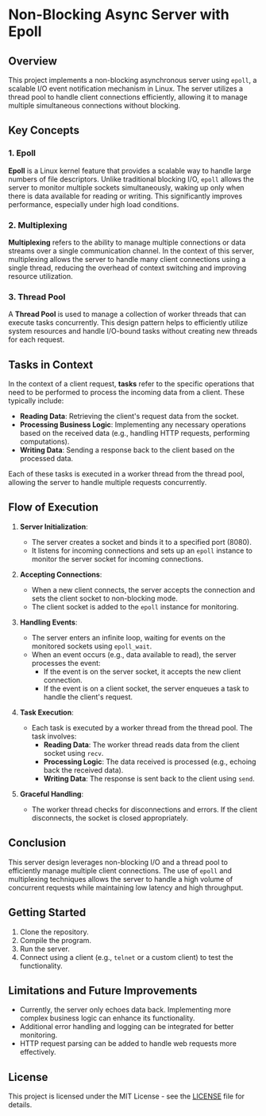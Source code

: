 # Non-Blocking Async Server with Epoll

## Overview

This project implements a non-blocking asynchronous server using `epoll`, a scalable I/O event notification mechanism in Linux. The server utilizes a thread pool to handle client connections efficiently, allowing it to manage multiple simultaneous connections without blocking.

## Key Concepts

### 1. Epoll

**Epoll** is a Linux kernel feature that provides a scalable way to handle large numbers of file descriptors. Unlike traditional blocking I/O, `epoll` allows the server to monitor multiple sockets simultaneously, waking up only when there is data available for reading or writing. This significantly improves performance, especially under high load conditions.

### 2. Multiplexing

**Multiplexing** refers to the ability to manage multiple connections or data streams over a single communication channel. In the context of this server, multiplexing allows the server to handle many client connections using a single thread, reducing the overhead of context switching and improving resource utilization.

### 3. Thread Pool

A **Thread Pool** is used to manage a collection of worker threads that can execute tasks concurrently. This design pattern helps to efficiently utilize system resources and handle I/O-bound tasks without creating new threads for each request.

## Tasks in Context

In the context of a client request, **tasks** refer to the specific operations that need to be performed to process the incoming data from a client. These typically include:
- **Reading Data**: Retrieving the client's request data from the socket.
- **Processing Business Logic**: Implementing any necessary operations based on the received data (e.g., handling HTTP requests, performing computations).
- **Writing Data**: Sending a response back to the client based on the processed data.

Each of these tasks is executed in a worker thread from the thread pool, allowing the server to handle multiple requests concurrently.

## Flow of Execution

1. **Server Initialization**:
   - The server creates a socket and binds it to a specified port (8080).
   - It listens for incoming connections and sets up an `epoll` instance to monitor the server socket for incoming connections.

2. **Accepting Connections**:
   - When a new client connects, the server accepts the connection and sets the client socket to non-blocking mode.
   - The client socket is added to the `epoll` instance for monitoring.

3. **Handling Events**:
   - The server enters an infinite loop, waiting for events on the monitored sockets using `epoll_wait`.
   - When an event occurs (e.g., data available to read), the server processes the event:
     - If the event is on the server socket, it accepts the new client connection.
     - If the event is on a client socket, the server enqueues a task to handle the client's request.

4. **Task Execution**:
   - Each task is executed by a worker thread from the thread pool. The task involves:
     - **Reading Data**: The worker thread reads data from the client socket using `recv`.
     - **Processing Logic**: The data received is processed (e.g., echoing back the received data).
     - **Writing Data**: The response is sent back to the client using `send`.

5. **Graceful Handling**:
   - The worker thread checks for disconnections and errors. If the client disconnects, the socket is closed appropriately.

## Conclusion

This server design leverages non-blocking I/O and a thread pool to efficiently manage multiple client connections. The use of `epoll` and multiplexing techniques allows the server to handle a high volume of concurrent requests while maintaining low latency and high throughput.

## Getting Started

1. Clone the repository.
2. Compile the program.
3. Run the server.
4. Connect using a client (e.g., `telnet` or a custom client) to test the functionality.

## Limitations and Future Improvements

- Currently, the server only echoes data back. Implementing more complex business logic can enhance its functionality.
- Additional error handling and logging can be integrated for better monitoring.
- HTTP request parsing can be added to handle web requests more effectively.

## License

This project is licensed under the MIT License - see the [LICENSE](LICENSE) file for details.
